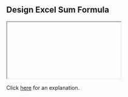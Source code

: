 ##  Design Excel Sum Formula 

<iframe></iframe>

Click [here](Explanation.md) for an explanation.

